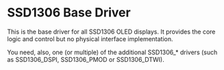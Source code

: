 SSD1306 Base Driver
===================

This is the base driver for all SSD1306 OLED displays.  It provides
the core logic and control but no physical interface implementation.

You need, also, one (or multiple) of the additional SSD1306_* drivers
(such as SSD1306_DSPI, SSD1306_PMOD or SSD1306_DTWI).
